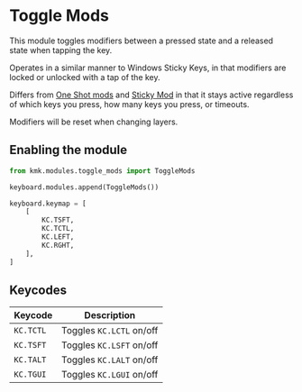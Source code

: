 # Toggle Mods

This module toggles modifiers between a pressed state and a released state when tapping the key.

Operates in a similar manner to Windows Sticky Keys, in that modifiers are locked or unlocked with a tap of the key.

Differs from [One Shot mods](oneshot.md) and [Sticky Mod](sticky_mod.md) in that it stays active regardless of which keys you press, how many keys you press, or timeouts.

Modifiers will be reset when changing layers.

## Enabling the module
```python
from kmk.modules.toggle_mods import ToggleMods

keyboard.modules.append(ToggleMods())

keyboard.keymap = [
	[
        KC.TSFT, 
        KC.TCTL, 
        KC.LEFT, 
        KC.RGHT,
    ],
]
```

## Keycodes

|Keycode           |Description                       |
|------------------|----------------------------------|
|`KC.TCTL`         | Toggles `KC.LCTL` on/off         |
|`KC.TSFT`         | Toggles `KC.LSFT` on/off         |
|`KC.TALT`         | Toggles `KC.LALT` on/off         |
|`KC.TGUI`         | Toggles `KC.LGUI` on/off         |

